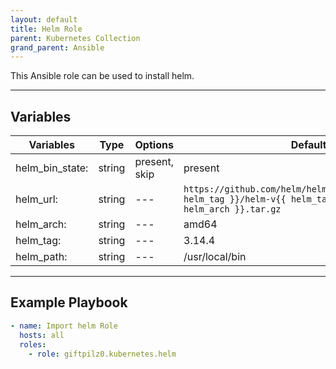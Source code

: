 ```yaml
---
layout: default
title: Helm Role
parent: Kubernetes Collection
grand_parent: Ansible
---
```


This Ansible role can be used to install helm.

______________________________________________________________________

## Variables

| Variables       | Type   | Options       | Defaults                                                                                                           |
| --------------- | ------ | ------------- | ------------------------------------------------------------------------------------------------------------------ |
| helm_bin_state: | string | present, skip | present                                                                                                            |
| helm_url:       | string | ---           | `https://github.com/helm/helm/releases/download/v{{ helm_tag }}/helm-v{{ helm_tag }}-linux-{{ helm_arch }}.tar.gz` |
| helm_arch:      | string | ---           | amd64                                                                                                              |
| helm_tag:       | string | ---           | 3.14.4                                                                                                             |
| helm_path:      | string | ---           | /usr/local/bin                                                                                                     |

______________________________________________________________________

## Example Playbook

```yaml
- name: Import helm Role
  hosts: all
  roles:
    - role: giftpilz0.kubernetes.helm
```
